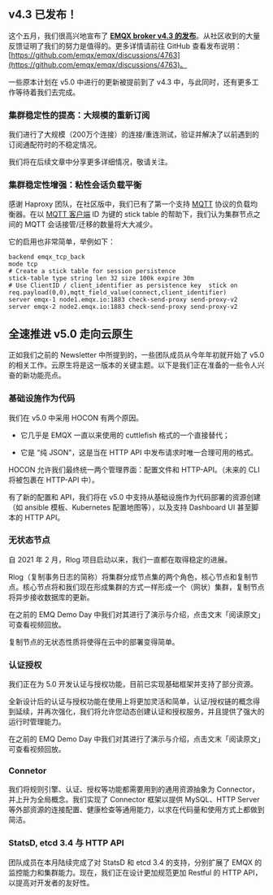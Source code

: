 ## v4.3 已发布！

这个五月，我们很高兴地宣布了 **[EMQX broker v4.3 的发布](https://www.emqx.com/zh/blog/emqx-4-3-0-release-notes)**。从社区收到的大量反馈证明了我们的努力是值得的。更多详情请前往 GitHub 查看发布说明：[https://github.com/emqx/emqx/discussions/4763](https://github.com/emqx/emqx/discussions/4763)。

一些原本计划在 v5.0 中进行的更新被提前到了 v4.3 中，与此同时，还有更多工作等待着我们去完成。

### 集群稳定性的提高：大规模的重新订阅

我们进行了大规模（200万个连接）的连接/重连测试，验证并解决了以前遇到的订阅通配符时的不稳定情况。

我们将在后续文章中分享更多详细情况，敬请关注。

### 集群稳定性增强：粘性会话负载平衡

感谢 Haproxy 团队，在社区版中，我们已有了第一个支持 [MQTT](https://www.emqx.com/zh/mqtt) 协议的负载均衡器。在以 [MQTT 客户端](https://www.emqx.com/zh/blog/introduction-to-the-commonly-used-mqtt-client-library) ID 为键的 stick table 的帮助下，我们认为集群节点之间的 MQTT 会话接管/迁移的数量将大大减少。

它的启用也非常简单，举例如下：

```
backend emqx_tcp_back
mode tcp
# Create a stick table for session persistence
stick-table type string len 32 size 100k expire 30m
# Use ClientID / client_identifier as persistence key  stick on req.payload(0,0),mqtt_field_value(connect,client_identifier)
server emqx-1 node1.emqx.io:1883 check-send-proxy send-proxy-v2
server emqx-2 node2.emqx.io:1883 check-send-proxy send-proxy-v2
```



## 全速推进 v5.0 走向云原生

正如我们之前的 Newsletter 中所提到的，一些团队成员从今年年初就开始了 v5.0 的相关工作。云原生将是这一版本的关键主题。以下是我们正在准备的一些令人兴奋的新功能亮点。

### 基础设施作为代码

我们在 v5.0 中采用 HOCON 有两个原因。

- 它几乎是 EMQX 一直以来使用的 cuttlefish 格式的一个直接替代；

- 它是 “纯 JSON"，这是当在 HTTP API 中发布请求时唯一合理可用的格式。

HOCON 允许我们最终统一两个管理界面：配置文件和 HTTP-API。（未来的 CLI 将被包裹在 HTTP-API 中）。

有了新的配置和 API，我们将在 v5.0 中支持从基础设施作为代码部署的资源创建（如 ansible 模板、Kubernetes 配置地图等），以及支持 Dashboard UI 甚至脚本的 HTTP API。

### 无状态节点

自 2021 年 2 月，Rlog 项目启动以来，我们一直都在取得稳定的进展。

Rlog（复制事务日志的简称）将集群分成节点集的两个角色，核心节点和复制节点。核心节点将和我们现在形成集群的方式一样形成一个（网状）集群，复制节点将异步接收数据库的更新。

在之前的 EMQ Demo Day 中我们对其进行了演示与介绍，点击文末「阅读原文」可查看视频回放。

复制节点的无状态性质将使得在云中的部署变得简单。

### 认证授权

我们正在为 5.0 开发认证与授权功能，目前已实现基础框架并支持了部分资源。

全新设计后的认证与授权功能在使用上将更加灵活和简单，认证/授权链的概念得到延续，并再次强化，我们将允许您动态创建认证和授权服务，并且提供了强大的运行时管理能力。

在之前的 EMQ Demo Day 中我们对其进行了演示与介绍，点击文末「阅读原文」可查看视频回放。

### Connetor

我们将规则引擎、认证、授权等功能都需要用到的通用资源抽象为 Connector，并上升为全局概念。我们实现了 Connector 框架以提供 MySQL、HTTP Server 等外部资源的连接配置、健康检查等通用能力，以求在代码量和使用方式上都做到简洁。

### StatsD, etcd 3.4 与 HTTP API

团队成员在本月陆续完成了对 StatsD 和 etcd 3.4 的支持，分别扩展了 EMQX 的监控能力和集群能力。现在，我们正在设计更加规范更加 Restful 的 HTTP API，以提高对开发者的友好性。
